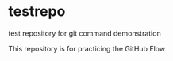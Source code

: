 # testrepo
test repository for git command demonstration

This repository is for practicing the GitHub Flow

